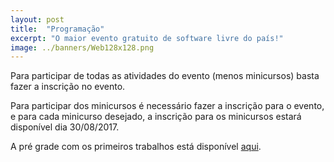 ```yaml
---
layout: post
title:  "Programação"
excerpt: "O maior evento gratuito de software livre do país!"
image: ../banners/Web128x128.png
---
```

Para participar de todas as atividades do evento (menos minicursos) basta fazer a inscrição no evento.

Para participar dos minicursos é necessário fazer a inscrição para o evento, e para cada minicurso desejado, a inscrição para os minicursos estará disponível dia 30/08/2017.

A pré grade com os primeiros trabalhos está disponível [aqui](http://sistema.ftsl.org.br/ftsl9/grade/#).
